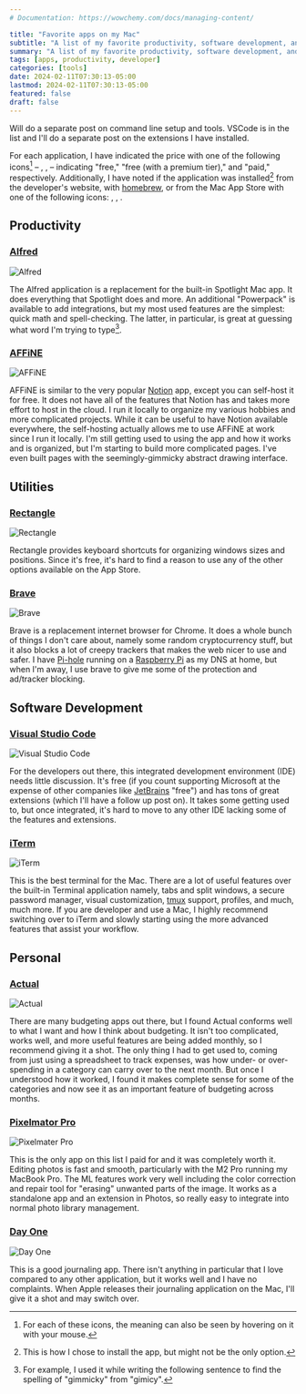 ```yaml
---
# Documentation: https://wowchemy.com/docs/managing-content/

title: "Favorite apps on my Mac"
subtitle: "A list of my favorite productivity, software development, and personal applications on my MacBook."
summary: "A list of my favorite productivity, software development, and personal applications on my MacBook."
tags: [apps, productivity, developer]
categories: [tools]
date: 2024-02-11T07:30:13-05:00
lastmod: 2024-02-11T07:30:13-05:00
featured: false
draft: false
---
```


Will do a separate post on command line setup and tools.
VSCode is in the list and I'll do a separate post on the extensions I have installed.

For each application, I have indicated the price with one of the following icons[^2] – <i class="fa-solid fa-hand-holding-heart" title="Free"></i>, <i class="fa-solid fa-hand-holding-dollar" title="Free (with an optional Premium tier)"></i>, <i class="fa-solid fa-dollar-sign" title="Paid"></i> – indicating "free," "free (with a premium tier)," and "paid," respectively.
Additionally, I have noted if the application was installed[^1] from the developer's website, with [homebrew](https://brew.sh), or from the Mac App Store with one of the following icons: <i class="fa-solid fa-globe" title="Installed from developer's website"></i>, <i class="fa-solid fa-beer-mug-empty" title="Installed with Homebrew"></i>, <i class="fa-brands fa-apple" title="Installed from the Mac App Store"></i>.

[^1]: This is how I chose to install the app, but might not be the only option.
[^2]: For each of these icons, the meaning can also be seen by hovering on it with your mouse.

<!-- 
Price: 305C7D
Download: 305C7D

<i class="fa-solid fa-hand-holding-heart" title="Free" style="color:#305C7D"></i>
<i class="fa-solid fa-hand-holding-dollar" title="Free (with an optional Premium tier)" style="color:#305C7D"></i>
<i class="fa-solid fa-dollar-sign" title="Paid" style="color:#305C7D"></i>

<i class="fa-solid fa-globe" title="Installed from developer's website" style="color:#305C7D"></i>
<i class="fa-solid fa-beer-mug-empty" title="Installed with Homebrew" style="color:#305C7D"></i>
<i class="fa-brands fa-apple" title="Installed from the Mac App Store" style="color:#305C7D"></i> 
-->

## Productivity

### [Alfred](https://www.alfredapp.com)

<i class="fa-solid fa-hand-holding-dollar" title="Free (with an optional Premium tier)" style="color:#305C7D"></i>
<i class="fa-solid fa-globe" title="Installed from developer's website" style="color:#305C7D"></i>

<img src="./images/alfred.png" title="Example image of Alfred search bar." alt="Alfred"></img>

The Alfred application is a replacement for the built-in Spotlight Mac app.
It does everything that Spotlight does and more.
An additional "Powerpack" is available to add integrations, but my most used features are the simplest: quick math and spell-checking.
The latter, in particular, is great at guessing what word I'm trying to type[^3].

[^3]: For example, I used it while writing the following sentence to find the spelling of "gimmicky" from "gimicy".

### [AFFiNE](https://affine.pro)

<i class="fa-solid fa-hand-holding-dollar" title="Free (with an optional Premium tier)" style="color:#305C7D"></i>
<i class="fa-solid fa-beer-mug-empty" title="Installed with Homebrew" style="color:#305C7D"></i>

<img src="./images/affine.png" title="Example image of AFFiNE." alt="AFFiNE"></img>

AFFiNE is similar to the very popular [Notion](https://www.notion.so) app, except you can self-host it for free.
It does not have all of the features that Notion has and takes more effort to host in the cloud.
I run it locally to organize my various hobbies and more complicated projects.
While it can be useful to have Notion available everywhere, the self-hosting actually allows me to use AFFiNE at work since I run it locally.
I'm still getting used to using the app and how it works and is organized, but I'm starting to build more complicated pages.
I've even built pages with the seemingly-gimmicky abstract drawing interface.

## Utilities

### [Rectangle](https://rectangleapp.com)

<i class="fa-solid fa-hand-holding-heart" title="Free" style="color:#305C7D"></i>
<i class="fa-solid fa-beer-mug-empty" title="Installed with Homebrew" style="color:#305C7D"></i>

<img src="./images/rectangle.png" title="Example image of Rectangle settings pane." alt="Rectangle"></img>

Rectangle provides keyboard shortcuts for organizing windows sizes and positions.
Since it's free, it's hard to find a reason to use any of the other options available on the App Store.

### [Brave](https://brave.com)

<i class="fa-solid fa-hand-holding-heart" title="Free" style="color:#305C7D"></i>
<i class="fa-solid fa-beer-mug-empty" title="Installed with Homebrew" style="color:#305C7D"></i>

<img src="./images/brave.png" title="Example image of Brave." alt="Brave"></img>

Brave is a replacement internet browser for Chrome.
It does a whole bunch of things I don't care about, namely some random cryptocurrency stuff, but it also blocks a lot of creepy trackers that makes the web nicer to use and safer.
I have [Pi-hole](https://pi-hole.net) running on a [Raspberry Pi](https://www.raspberrypi.com) as my DNS at home, but when I'm away, I use brave to give me some of the protection and ad/tracker blocking.

## Software Development

### [Visual Studio Code](https://code.visualstudio.com)

<i class="fa-solid fa-hand-holding-heart" title="Free" style="color:#305C7D"></i>
<i class="fa-solid fa-globe" title="Installed from developer's website" style="color:#305C7D"></i>

<img src="./images/vscode.png" title="Example image of Visual Studio Code (as I write this post)." alt="Visual Studio Code"></img>

For the developers out there, this integrated development environment (IDE) needs little discussion.
It's free (if you count supporting Microsoft at the expense of other companies like [JetBrains](https://www.jetbrains.com) "free") and has tons of great extensions (which I'll have a follow up post on).
It takes some getting used to, but once integrated, it's hard to move to any other IDE lacking some of the features and extensions.

### [iTerm](https://iterm2.com)

<i class="fa-solid fa-hand-holding-heart" title="Free" style="color:#305C7D"></i>
<i class="fa-solid fa-globe" title="Installed from developer's website" style="color:#305C7D"></i>

<img src="./images/iterm2.png" title="Example image of iTerm." alt="iTerm"></img>

This is the best terminal for the Mac.
There are a lot of useful features over the built-in Terminal application namely, tabs and split windows, a secure password manager, visual customization, [tmux](https://github.com/tmux/tmux/wiki) support, profiles, and much, much more.
If you are developer and use a Mac, I highly recommend switching over to iTerm and slowly starting using the more advanced features that assist your workflow.

## Personal

### [Actual](https://actualbudget.com)

<i class="fa-solid fa-hand-holding-dollar" title="Free (with an optional Premium tier)" style="color:#305C7D"></i>
<i class="fa-solid fa-globe" title="Installed from developer's website" style="color:#305C7D"></i>

<img src="./images/actual.png" title="Example image of Actual." alt="Actual"></img>

There are many budgeting apps out there, but I found Actual conforms well to what I want and how I think about budgeting.
It isn't too complicated, works well, and more useful features are being added monthly, so I recommend giving it a shot.
The only thing I had to get used to, coming from just using a spreadsheet to track expenses, was how under- or over-spending in a category can carry over to the next month.
But once I understood how it worked, I found it makes complete sense for some of the categories and now see it as an important feature of budgeting across months.

### [Pixelmator Pro](https://www.pixelmator.com/pro/)

<i class="fa-solid fa-dollar-sign" title="Paid" style="color:#305C7D"></i>
<i class="fa-brands fa-apple" title="Installed from the Mac App Store" style="color:#305C7D"></i>

<img src="./images/pixelmatorpro.png" title="Example image of Pixelmater Pro." alt="Pixelmater Pro"></img>

This is the only app on this list I paid for and it was completely worth it.
Editing photos is fast and smooth, particularly with the M2 Pro running my MacBook Pro.
The ML features work very well including the color correction and repair tool for "erasing" unwanted parts of the image.
It works as a standalone app and an extension in Photos, so really easy to integrate into normal photo library management.

### [Day One](https://dayoneapp.com)

<i class="fa-solid fa-hand-holding-dollar" title="Free (with an optional Premium tier)" style="color:#305C7D"></i>
<i class="fa-brands fa-apple" title="Installed from the Mac App Store" style="color:#305C7D"></i>

<img src="./images/dayone.jpg" title="Example image of Day One." alt="Day One"></img>

This is a good journaling app.
There isn't anything in particular that I love compared to any other application, but it works well and I have no complaints.
When Apple releases their journaling application on the Mac, I'll give it a shot and may switch over.
